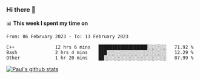 ### Hi there 👋

📊 **This week I spent my time on**
<!--START_SECTION:waka-->

```text
From: 06 February 2023 - To: 13 February 2023

C++               12 hrs 6 mins   ██████████████████░░░░░░░   71.92 %
Bash              2 hrs 4 mins    ███░░░░░░░░░░░░░░░░░░░░░░   12.29 %
Other             1 hr 20 mins    ██░░░░░░░░░░░░░░░░░░░░░░░   07.99 %
```

<!--END_SECTION:waka-->


[![Paul's github stats](https://github-readme-stats.vercel.app/api?username=mickeyouyou&theme=dracula&show_icons=true)](https://github.com/anuraghazra/github-readme-stats)
